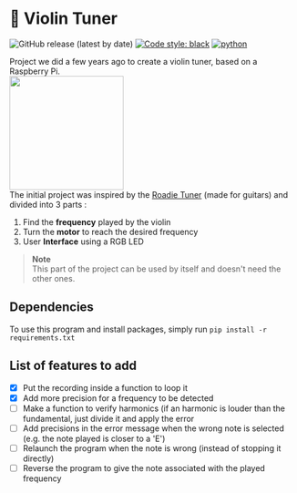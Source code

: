 # 🎻 Violin Tuner

![GitHub release (latest by date)](https://img.shields.io/github/v/release/thomassamoth/violin-tuner?color=%2357bef6&label=version)
[![Code style: black](https://img.shields.io/badge/code%20style-black-000000.svg)](https://github.com/psf/black) [![python](https://img.shields.io/badge/python-3.8.10-blue)](http://python.org)

Project we did a few years ago to create a violin tuner, based on a Raspberry Pi.  
<img src="https://upload.wikimedia.org/wikipedia/commons/thumb/b/b8/Raspberry_Pi_3_B%2B_%2839906370335%29.png/1280px-Raspberry_Pi_3_B%2B_%2839906370335%29.png" height="200">  
The initial project was inspired by the [Roadie Tuner](https://www.roadiemusic.com/) (made for guitars) and divided into 3 parts :

1. Find the **frequency** played by the violin
2. Turn the **motor** to reach the desired frequency
3. User **Interface** using a RGB LED

> **Note**  
This part of the project can be used by itself and doesn't need the other ones.  

## Dependencies

To use this program and install packages,  simply run `pip install -r requirements.txt`

## List of features to add

- [X] Put the recording inside a function to loop it
- [X] Add more precision for a frequency to be detected
- [ ] Make a function to verify harmonics (if an harmonic is louder than the fundamental, just divide it and apply the error
- [ ] Add precisions in the error message when the wrong note is selected (e.g. the note played is closer to a 'E')
- [ ] Relaunch the program when the note is wrong (instead of stopping it directly)  
- [ ] Reverse the program to give the note associated with the played frequency
